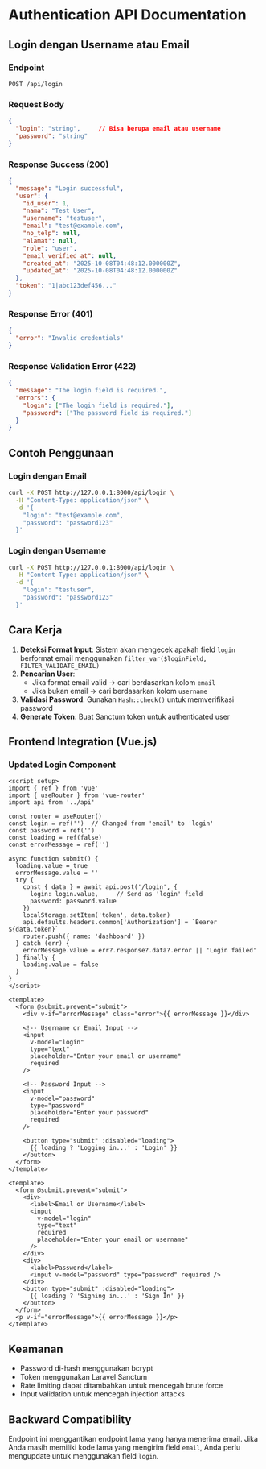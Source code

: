 # Authentication API Documentation

## Login dengan Username atau Email

### Endpoint
```
POST /api/login
```

### Request Body
```json
{
  "login": "string",     // Bisa berupa email atau username
  "password": "string"
}
```

### Response Success (200)
```json
{
  "message": "Login successful",
  "user": {
    "id_user": 1,
    "nama": "Test User",
    "username": "testuser",
    "email": "test@example.com",
    "no_telp": null,
    "alamat": null,
    "role": "user",
    "email_verified_at": null,
    "created_at": "2025-10-08T04:48:12.000000Z",
    "updated_at": "2025-10-08T04:48:12.000000Z"
  },
  "token": "1|abc123def456..."
}
```

### Response Error (401)
```json
{
  "error": "Invalid credentials"
}
```

### Response Validation Error (422)
```json
{
  "message": "The login field is required.",
  "errors": {
    "login": ["The login field is required."],
    "password": ["The password field is required."]
  }
}
```

## Contoh Penggunaan

### Login dengan Email
```bash
curl -X POST http://127.0.0.1:8000/api/login \
  -H "Content-Type: application/json" \
  -d '{
    "login": "test@example.com",
    "password": "password123"
  }'
```

### Login dengan Username
```bash
curl -X POST http://127.0.0.1:8000/api/login \
  -H "Content-Type: application/json" \
  -d '{
    "login": "testuser",
    "password": "password123"
  }'
```

## Cara Kerja

1. **Deteksi Format Input**: Sistem akan mengecek apakah field `login` berformat email menggunakan `filter_var($loginField, FILTER_VALIDATE_EMAIL)`
2. **Pencarian User**: 
   - Jika format email valid → cari berdasarkan kolom `email`
   - Jika bukan email → cari berdasarkan kolom `username`
3. **Validasi Password**: Gunakan `Hash::check()` untuk memverifikasi password
4. **Generate Token**: Buat Sanctum token untuk authenticated user

## Frontend Integration (Vue.js)

### Updated Login Component
```vue
<script setup>
import { ref } from 'vue'
import { useRouter } from 'vue-router'
import api from '../api'

const router = useRouter()
const login = ref('')  // Changed from 'email' to 'login'
const password = ref('')
const loading = ref(false)
const errorMessage = ref('')

async function submit() {
  loading.value = true
  errorMessage.value = ''
  try {
    const { data } = await api.post('/login', { 
      login: login.value,     // Send as 'login' field
      password: password.value 
    })
    localStorage.setItem('token', data.token)
    api.defaults.headers.common['Authorization'] = `Bearer ${data.token}`
    router.push({ name: 'dashboard' })
  } catch (err) {
    errorMessage.value = err?.response?.data?.error || 'Login failed'
  } finally {
    loading.value = false
  }
}
</script>

<template>
  <form @submit.prevent="submit">
    <div v-if="errorMessage" class="error">{{ errorMessage }}</div>
    
    <!-- Username or Email Input -->
    <input 
      v-model="login"
      type="text"
      placeholder="Enter your email or username"
      required
    />
    
    <!-- Password Input -->  
    <input
      v-model="password"
      type="password"
      placeholder="Enter your password"
      required
    />
    
    <button type="submit" :disabled="loading">
      {{ loading ? 'Logging in...' : 'Login' }}
    </button>
  </form>
</template>

<template>
  <form @submit.prevent="submit">
    <div>
      <label>Email or Username</label>
      <input 
        v-model="login" 
        type="text" 
        required 
        placeholder="Enter your email or username" 
      />
    </div>
    <div>
      <label>Password</label>
      <input v-model="password" type="password" required />
    </div>
    <button type="submit" :disabled="loading">
      {{ loading ? 'Signing in...' : 'Sign In' }}
    </button>
  </form>
  <p v-if="errorMessage">{{ errorMessage }}</p>
</template>
```

## Keamanan

- Password di-hash menggunakan bcrypt
- Token menggunakan Laravel Sanctum
- Rate limiting dapat ditambahkan untuk mencegah brute force
- Input validation untuk mencegah injection attacks

## Backward Compatibility

Endpoint ini menggantikan endpoint lama yang hanya menerima email. Jika Anda masih memiliki kode lama yang mengirim field `email`, Anda perlu mengupdate untuk menggunakan field `login`.